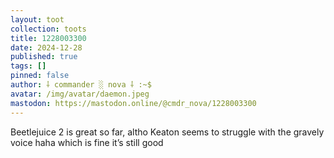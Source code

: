 ```yaml
---
layout: toot
collection: toots
title: 1228003300
date: 2024-12-28
published: true
tags: []
pinned: false
author: ⸸ commander ░ nova ⸸ :~$
avatar: /img/avatar/daemon.jpeg
mastodon: https://mastodon.online/@cmdr_nova/1228003300
---
```


Beetlejuice 2 is great so far, altho Keaton seems to struggle with the gravely voice haha which is fine it’s still good
